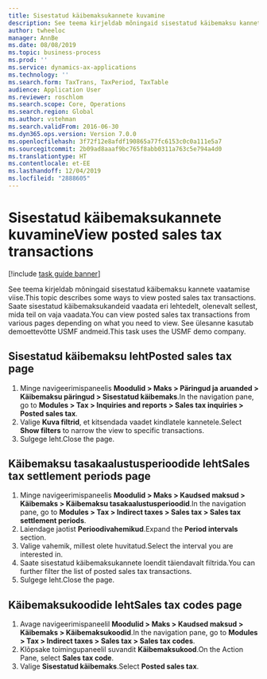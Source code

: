 ```yaml
---
title: Sisestatud käibemaksukannete kuvamine
description: See teema kirjeldab mõningaid sisestatud käibemaksu kannete vaatamise viise.
author: twheeloc
manager: AnnBe
ms.date: 08/08/2019
ms.topic: business-process
ms.prod: ''
ms.service: dynamics-ax-applications
ms.technology: ''
ms.search.form: TaxTrans, TaxPeriod, TaxTable
audience: Application User
ms.reviewer: roschlom
ms.search.scope: Core, Operations
ms.search.region: Global
ms.author: vstehman
ms.search.validFrom: 2016-06-30
ms.dyn365.ops.version: Version 7.0.0
ms.openlocfilehash: 3f72f12e8afdf190865a77fc6153c0c0a111e5a7
ms.sourcegitcommit: 2b09ad8aaaf9bc765f8abb0311a763c5e794a4d0
ms.translationtype: HT
ms.contentlocale: et-EE
ms.lasthandoff: 12/04/2019
ms.locfileid: "2888605"
---
```

# <a name="view-posted-sales-tax-transactions"></a><span data-ttu-id="59d7d-103">Sisestatud käibemaksukannete kuvamine</span><span class="sxs-lookup"><span data-stu-id="59d7d-103">View posted sales tax transactions</span></span>

[!include [task guide banner](../../includes/task-guide-banner.md)]

<span data-ttu-id="59d7d-104">See teema kirjeldab mõningaid sisestatud käibemaksu kannete vaatamise viise.</span><span class="sxs-lookup"><span data-stu-id="59d7d-104">This topic describes some ways to view posted sales tax transactions.</span></span> <span data-ttu-id="59d7d-105">Saate sisestatud käibemaksukandeid vaadata eri lehtedelt, olenevalt sellest, mida teil on vaja vaadata.</span><span class="sxs-lookup"><span data-stu-id="59d7d-105">You can view posted sales tax transactions from various pages depending on what you need to view.</span></span> <span data-ttu-id="59d7d-106">See ülesanne kasutab demoettevõtte USMF andmeid.</span><span class="sxs-lookup"><span data-stu-id="59d7d-106">This task uses the USMF demo company.</span></span>

## <a name="posted-sales-tax-page"></a><span data-ttu-id="59d7d-107">Sisestatud käibemaksu leht</span><span class="sxs-lookup"><span data-stu-id="59d7d-107">Posted sales tax page</span></span>

1. <span data-ttu-id="59d7d-108">Minge navigeerimispaneelis **Moodulid > Maks > Päringud ja aruanded > Käibemaksu päringud > Sisestatud käibemaks**.</span><span class="sxs-lookup"><span data-stu-id="59d7d-108">In the navigation pane, go to **Modules > Tax > Inquiries and reports > Sales tax inquiries > Posted sales tax**.</span></span>
2. <span data-ttu-id="59d7d-109">Valige **Kuva filtrid**, et kitsendada vaadet kindlatele kannetele.</span><span class="sxs-lookup"><span data-stu-id="59d7d-109">Select **Show filters** to narrow the view to specific transactions.</span></span>
3. <span data-ttu-id="59d7d-110">Sulgege leht.</span><span class="sxs-lookup"><span data-stu-id="59d7d-110">Close the page.</span></span>

## <a name="sales-tax-settlement-periods-page"></a><span data-ttu-id="59d7d-111">Käibemaksu tasakaalustusperioodide leht</span><span class="sxs-lookup"><span data-stu-id="59d7d-111">Sales tax settlement periods page</span></span>

1. <span data-ttu-id="59d7d-112">Minge navigeerimispaneelis **Moodulid > Maks > Kaudsed maksud > Käibemaks > Käibemaksu tasakaalustusperioodid**.</span><span class="sxs-lookup"><span data-stu-id="59d7d-112">In the navigation pane, go to **Modules > Tax > Indirect taxes > Sales tax > Sales tax settlement periods**.</span></span>
2. <span data-ttu-id="59d7d-113">Laiendage jaotist **Perioodivahemikud**.</span><span class="sxs-lookup"><span data-stu-id="59d7d-113">Expand the **Period intervals** section.</span></span>
3. <span data-ttu-id="59d7d-114">Valige vahemik, millest olete huvitatud.</span><span class="sxs-lookup"><span data-stu-id="59d7d-114">Select the interval you are interested in.</span></span>
4. <span data-ttu-id="59d7d-115">Saate sisestatud käibemaksukannete loendit täiendavalt filtrida.</span><span class="sxs-lookup"><span data-stu-id="59d7d-115">You can further filter the list of posted sales tax transactions.</span></span>
5. <span data-ttu-id="59d7d-116">Sulgege leht.</span><span class="sxs-lookup"><span data-stu-id="59d7d-116">Close the page.</span></span>

## <a name="sales-tax-codes-page"></a><span data-ttu-id="59d7d-117">Käibemaksukoodide leht</span><span class="sxs-lookup"><span data-stu-id="59d7d-117">Sales tax codes page</span></span>

1. <span data-ttu-id="59d7d-118">Avage navigeerimispaneelil **Moodulid > Maks > Kaudsed maksud > Käibemaks > Käibemaksukoodid**.</span><span class="sxs-lookup"><span data-stu-id="59d7d-118">In the navigation pane, go to **Modules > Tax > Indirect taxes > Sales tax > Sales tax codes**.</span></span>
2. <span data-ttu-id="59d7d-119">Klõpsake toimingupaneelil suvandit **Käibemaksukood**.</span><span class="sxs-lookup"><span data-stu-id="59d7d-119">On the Action Pane, select **Sales tax code**.</span></span>
3. <span data-ttu-id="59d7d-120">Valige **Sisestatud käibemaks**.</span><span class="sxs-lookup"><span data-stu-id="59d7d-120">Select **Posted sales tax**.</span></span>

